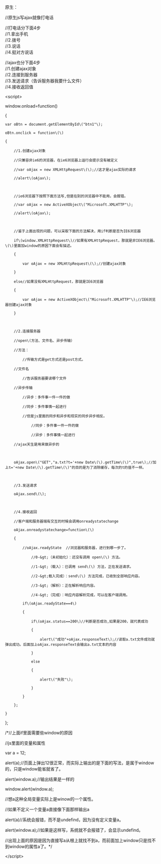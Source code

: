 原生：

//原生js写ajax就像打电话

//打电话分下面4步  
//1.拿出手机  
//2.拨号  
//3.说话  
//4.挺对方说话

//ajax也分下面4步  
//1.创建ajax对象  
//2.连接到服务器  
//3.发送请求（告诉服务器我要什么文件）  
//4.接收返回值

&lt;script&gt;

window.onload=function\(\)

{

    var oBtn = document.getElementById\("btn1"\);

    oBtn.onclick = function\(\)

    {

        //1.创建ajax对象

        //只兼容非ie6的浏览器，在ie6浏览器上运行会提示没有被定义

        //var oAjax = new XMLHttpRequest\(\);//这才是ajax实际的请求

        //alert\(oAjax\);

        

        //ie6浏览器下按照下面方法写,但是在别的浏览器中不能用，会报错。

        //var oAjax = new ActiveXObject\("Microsoft.XMLHTTP"\);

        //alert\(oAjax\);

        

        //鉴于上面出现的问题，可以采取下面的方法解决，用if判断是否为IE6浏览器

        if\(window.XMLHttpRequest\)//如果有XMLHttpRequest，那就是非IE6浏览器。\(\)里面加window的原因下面会有描述。

        {

            var oAjax = new XMLHttpRequest\(\);//创建ajax对象

        }

        else//如果没有XMLHttpRequest，那就是IE6浏览器

        {

            var oAjax = new ActiveXObject\("Microsoft.XMLHTTP"\);//IE6浏览器创建ajax对象

        }

        

        //2.连接服务器

        //open\(方法、文件名、异步传输）

        //方法：

            //传输方式是get方式还是post方式。

        //文件名

            //告诉服务器要读哪个文件

        //异步传输

            //异步：多件事一件一件的做

            //同步：多件事情一起进行

            //但是js里面的同步和异步和现实的同步异步相反。

                //同步：多件事一件一件的做

                //异步：多件事情一起进行

        //ajax天生是用来做异步的

        

        oAjax.open\("GET","a.txt?t='+new Date\(\).getTime\(\)",true\);//加上t='+new Date\(\).getTime\(\)"的目的是为了消除缓存，每次的t的值不一样。

        

        //3.发送请求

        oAjax.send\(\);

        

        //4.接收返回

        //客户端和服务器端有交互的时候会调用onreadystatechange

        oAjax.onreadystatechange=function\(\)

        {

            //oAjax.readyState  //浏览器和服务器，进行到哪一步了。

                //0-&gt;（未初始化）：还没有调用 open\(\) 方法。

                //1-&gt;（载入）：已调用 send\(\) 方法，正在发送请求。

                //2-&gt;载入完成）：send\(\) 方法完成，已收到全部响应内容。

                //3-&gt;（解析）：正在解析响应内容。

                //4-&gt;（完成）：响应内容解析完成，可以在客户端调用。

            if\(oAjax.readyState==4\)

            {

                if\(oAjax.status==200\)//判断是否成功,如果是200，就代表成功

                {

                    alert\("成功"+oAjax.responseText\);//读取a.txt文件成功就弹出成功。后面加上oAjax.responseText会输出a.txt文本的内容

                }

                else

                {

                    alert\("失败"\);

                }

            }

        };

    }

};



/\*//上面if里面需要些window的原因

//js里面的变量和属性



var a = 12;

alert\(a\);//页面上弹出12很正常，而实际上输出的是下面的写法，是属于window的，只是window能省就省了。

alert\(window.a\);//输出结果是一样的

window.alert\(window.a\);



//想a这种全局变量实际上是winow的一个属性。

//如果不定义一个变量a直接像下面那样输出a

alert\(a\)//系统会报错，而不是undefind，因为没有定义变量a。

alert\(window.a\);//如果是这样写，系统就不会报错了，会显示undefind。



//出现上面的原因是因为直接写a从根上就找不到a，而前面加上window只是找不到window的属性a了。\*/





&lt;/script&gt;

